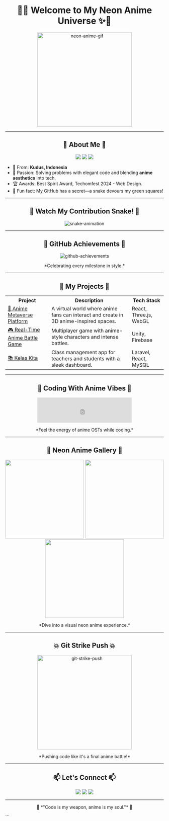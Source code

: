 <h1 align="center">🌌✨ Welcome to My Neon Anime Universe ✨🌌</h1>


<p align="center">
  <img src="https://media.giphy.com/media/l3vRlTSyOGX5UlE8k/giphy.gif" alt="neon-anime-gif" width="300">
</p>

---

<h2 align="center">💫 About Me 💫</h2>

<p align="center">
  <img src="https://img.shields.io/badge/Role-Backend%20Developer-red?style=for-the-badge&logo=python">
  <img src="https://img.shields.io/badge/Experience-2.5%20Years-blue?style=for-the-badge&logo=laravel">
  <img src="https://img.shields.io/badge/Favorite%20Tools-React%20|%20Laravel%20|%20Flutter-yellow?style=for-the-badge&logo=javascript">
</p>

- 📍 From: **Kudus, Indonesia**
- 🌟 Passion: Solving problems with elegant code and blending **anime aesthetics** into tech.
- 🏆 Awards: Best Spirit Award, Techomfest 2024 - Web Design.
- 🌌 Fun fact: My GitHub has a secret—a snake devours my green squares!

---

<h2 align="center">🐍 Watch My Contribution Snake! 🐍</h2>

<p align="center">
  <img src="https://github.com/VeinVoid/VeinVoid/blob/output/github-contribution-grid-snake.svg" alt="snake-animation">
</p>

---

<h2 align="center">🏅 GitHub Achievements 🏅</h2>

<p align="center">
  <img src="https://github-profile-trophy.vercel.app/?username=VeinVoid&theme=tokyonight&no-frame=true&no-bg=true&margin-w=15" alt="github-achievements">
</p>

<p align="center">*Celebrating every milestone in style.*</p>

---

<h2 align="center">🚀 My Projects 🚀</h2>

<table align="center">
  <tr>
    <th>Project</th>
    <th>Description</th>
    <th>Tech Stack</th>
  </tr>
  <tr>
    <td><a href="https://github.com/yourproject">🌌 Anime Metaverse Platform</a></td>
    <td>A virtual world where anime fans can interact and create in 3D anime-inspired spaces.</td>
    <td>React, Three.js, WebGL</td>
  </tr>
  <tr>
    <td><a href="https://github.com/yourproject2">🎮 Real-Time Anime Battle Game</a></td>
    <td>Multiplayer game with anime-style characters and intense battles.</td>
    <td>Unity, Firebase</td>
  </tr>
  <tr>
    <td><a href="https://github.com/yourproject3">📚 Kelas Kita</a></td>
    <td>Class management app for teachers and students with a sleek dashboard.</td>
    <td>Laravel, React, MySQL</td>
  </tr>
</table>

---

<h2 align="center">🎵 Coding With Anime Vibes 🎵</h2>

<p align="center">
  <iframe src="https://open.spotify.com/embed/playlist/37i9dQZF1DX8Uebhn9wzrS" width="300" height="80" frameborder="0" allowtransparency="true" allow="encrypted-media"></iframe>
</p>

<p align="center">*Feel the energy of anime OSTs while coding.*</p>

---

<h2 align="center">🌌 Neon Anime Gallery 🌌</h2>

<p align="center">
  <img src="https://media.giphy.com/media/xT9IgzoKnwFNmISR8I/giphy.gif" width="250">
  <img src="https://media.giphy.com/media/26BRQTezZrKak4BeE/giphy.gif" width="250">
  <img src="https://media.giphy.com/media/l0Hlx9k3lZTwDHJCE/giphy.gif" width="250">
</p>

<p align="center">*Dive into a visual neon anime experience.*</p>

---

<h2 align="center">💥 Git Strike Push 💥</h2>

<p align="center">
  <img src="https://media.giphy.com/media/3o7aTskHEUdgCQAXde/giphy.gif" alt="git-strike-push" width="300">
</p>

<p align="center">*Pushing code like it's a final anime battle!*</p>

---

<h2 align="center">📫 Let's Connect 📫</h2>

<p align="center">
  <a href="https://github.com/VeinVoid"><img src="https://img.shields.io/badge/GitHub-black?style=for-the-badge&logo=github"></a>
  <a href="https://www.linkedin.com/in/yourlinkedin"><img src="https://img.shields.io/badge/LinkedIn-blue?style=for-the-badge&logo=linkedin"></a>
  <a href="https://twitter.com/yourtwitter"><img src="https://img.shields.io/badge/Twitter-blue?style=for-the-badge&logo=twitter"></a>
</p>

---

<p align="center">🌸 *"Code is my weapon, anime is my soul."* 🌸</p>
```
